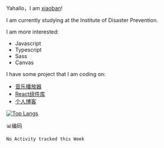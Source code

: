 Yahallo，I am [xiaoban](http://blog.builtcat.top/)!

I am currently studying at the Institute of Disaster Prevention.

I am more interested:

- Javascript
- Typescript
- Sass
- Canvas

I have some project that I am coding on:


- [音乐播放器](http://moggy.builtcat.top/)
- [React组件库](http://pussycat.builtcat.top/)
- [个人博客](http://blog.builtcat.top/)



[](https://github-readme-stats.vercel.app/api?username=builtcat&theme=dark)

[![Top Langs](https://github-readme-stats.vercel.app/api/top-langs/?username=builtcat)](https://github.com/builtcat)


:bar_chart:编码

<!--START_SECTION:waka-->
```text
No Activity tracked this Week
```
<!--END_SECTION:waka-->
